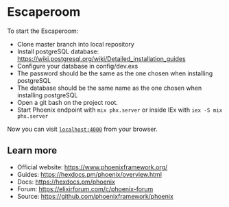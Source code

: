 # Escaperoom

To start the Escaperoom:

  * Clone master branch into local repository
  * Install postgreSQL database: https://wiki.postgresql.org/wiki/Detailed_installation_guides
  * Configure your database in config/dev.exs
  * The password should be the same as the one chosen when installing postgreSQL
  * The database should be the same name as the one chosen when installing postgreSQL
  * Open a git bash on the project root.
  * Start Phoenix endpoint with `mix phx.server` or inside IEx with `iex -S mix phx.server`

Now you can visit [`localhost:4000`](http://localhost:4000) from your browser.


## Learn more

  * Official website: https://www.phoenixframework.org/
  * Guides: https://hexdocs.pm/phoenix/overview.html
  * Docs: https://hexdocs.pm/phoenix
  * Forum: https://elixirforum.com/c/phoenix-forum
  * Source: https://github.com/phoenixframework/phoenix
